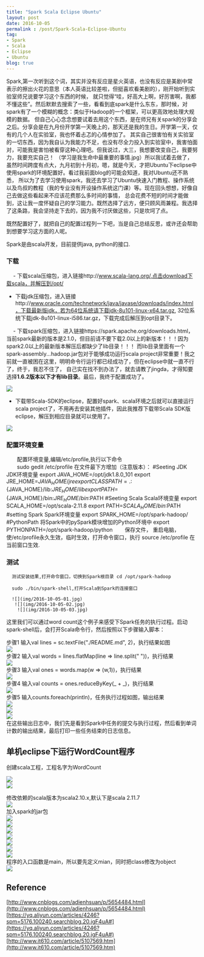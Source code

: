 ```yaml
---
title: "Spark Scala Eclipse Ubuntu"
layout: post
date: 2016-10-05
permalink : /post/Spark-Scala-Eclipse-Ubuntu
tag:
- Spark 
- Scala 
- Eclipse 
- Ubuntu
blog: true
---  
```


Spark,第一次听到这个词，其实并没有反应是星火英语，也没有反应是美剧中常表示的擦出火花的意思（本人英语比较差啦，但挺喜欢看美剧的），刚开始听到实验室师兄说要学习这个东西的时候，
就只觉得“哇，好高大上啊，好厉害啊，我都不懂这些”。然后默默去搜索了一些，看看到底spark是什么东东，那时候，对spark有了一个模糊的概念：类似于Hadoop的一个框架，可以更高效地处理大规模的数据。
但自己心心念念想要试着去用这个东西，是在师兄有关spark的分享会之后。分享会是在九月份开学第一天晚上的，那天还是我的生日。开学第一天，仅有的几个人在实验室，我也怀着忐忑的心情参加了。
其实自己很害怕有关实验室的一切东西，因为我自认为我能力不足，也没有尽全力投入到实验室中，我害怕面对，可能我是害怕被看穿这种心理吧。但我说过，大三，我想要改变自己，我要努力，我要充实自己！
（学习是我生命中最重要的事情.jpg）所以我试着去做了，虽然时间跨度有点大，九月初到十月初，嗯，就是今天，才把Ubuntu下eclipse中使用spark的环境配置好。看过我前面blog的可能会知道，我对Ubuntu还不熟悉，
所以为了去学习使用spark，我还去学习了Ubuntu快速入门教程、操作系统以及鸟叔的教程（我的专业没有开设操作系统这门课）等。现在回头想想，好像自己去做这些看起来不应该花费那么多时间的事情，
总会花费不短的时间才能做到，这让我一度怀疑自己的学习能力。既然选择了远方，便只顾风雨兼程。我选择了这条路，我会坚持走下去的，因为我不讨厌做这些，只是坎坷了点。      

既然配置好了，就把自己的配置过程列一下吧，当是自己总结反思，或许还会帮助到想要学习这方面的人呢。      

Spark是由scala开发，目前提供java, python的接口.      

### 下载             
　 - 下载scala压缩包，进入链接http://www.scala-lang.org/,点击download下载scala，并解压到/opt/  
    
   - 下载jdk压缩包，进入链接http://www.oracle.com/technetwork/java/javase/downloads/index.html，下载最新版jdk，若为64位系统请下载jdk-8u101-linux-x64.tar.gz,
   32位系统下载jdk-8u101-linux-i586.tar.gz，下载完成后解压到opt目录下。           
   
　 - 下载spark压缩包，进入链接https://spark.apache.org/downloads.html，当前spark最新的版本是2.1.0，但目前请不要下载2.0以上的新版本！！！因为spark2.0以上的最新版本解压后都缺少了lib目录！！！
  而lib目录里面有一个spark-assembly...hadoop.jar包对于能够成功运行scala project非常重要！我之前就一直被困在这里，明明命令行运行都已经成功了，但在eclipse中就一直不行了，终于，我忍不住了，
  自己实在找不到办法了，就去请教了jingda，才得知要选择**1.6.2版本以下才有lib目录**。最后，我终于配置成功了。   
  
 ![](img/2016-10-05-0.jpg)    
 
 - 下载带Scala-SDK的eclipse，配置好spark、scala环境之后就可以直接运行scala project了，不用再去安装其他插件，因此我推荐下载带Scala SDK版eclipse，解压到相应目录就可以使用了。          
 
 ![](img/2016-10-05-1.jpg)    

### 配置环境变量
　　配置环境变量,编辑/etc/profile,执行以下命令     
　　sudo gedit /etc/profile
       在文件最下方增加（注意版本）：
          #Seeting JDK JDK环境变量
            export JAVA_HOME=/opt/jdk1.8.0_101
            export JRE_HOME=${JAVA_HOME}/jre
            export CLASSPATH=.:${JAVA_HOME}/lib:${JRE_HOME}/lib
            export PATH=${JAVA_HOME}/bin:${JRE_HOME}/bin:$PATH 
          #Seeting Scala Scala环境变量
            export SCALA_HOME=/opt/scala-2.11.8
            export PATH=${SCALA_HOME}/bin:$PATH
          #setting Spark Spark环境变量
            export SPARK_HOME=/opt/spark-hadoop/
          #PythonPath 将Spark中的pySpark模块增加的Python环境中
            export PYTHONPATH=/opt/spark-hadoop/python
　　保存文件， 重启电脑，使/etc/profile永久生效，临时生效，打开命令窗口，执行 source /etc/profile  在当前窗口生效.

### 测试
      测试安装结果,打开命令窗口，切换到Spark根目录 cd /opt/spark-hadoop    
     
      sudo ./bin/spark-shell,打开Scala到Spark的连接窗口                
      
      ![](img/2016-10-05-01.jpg)    
       ![](img/2016-10-05-02.jpg)    
        ![](img/2016-10-05-03.jpg)   
        
这里我们可以通过word count这个例子来感受下Spark任务的执行过程。启动spark-shell后，会打开Scala命令行，然后按照以下步骤输入脚本：

步骤1   输入val lines = sc.textFile("./README.md", 2)，执行结果如图     
![](img/2016-10-05-a.jpg)     
步骤2   输入val words = lines.flatMap(line => line.split(" "))，执行结果             
 ![](img/2016-10-05-b.jpg)           
步骤3   输入val ones = words.map(w => (w,1))，执行结果                            
 ![](img/2016-10-05-c.jpg)            
步骤4   输入val counts = ones.reduceByKey(_ + _)，执行结果     
![](img/2016-10-05-d.jpg)             
步骤5   输入counts.foreach(println)，任务执行过程如图，输出结果          
![](img/2016-10-05-e.jpg)              
![](img/2016-10-05-f.jpg)                     
![](img/2016-10-05-g.jpg)                       
在这些输出日志中，我们先是看到Spark中任务的提交与执行过程，然后看到单词计数的输出结果，最后打印一些任务结束的日志信息。   

## 单机eclipse下运行WordCount程序   
创建scala工程，工程名字为WordCount     

![](img/2016-10-05-2.jpg)  
![](img/2016-10-05-3.jpg)   

修改依赖的scala版本为scala2.10.x,默认下是scala 2.11.7   
![](img/2016-10-05-4.jpg)   
加入spark的jar包    
![](img/2016-10-05-5.jpg)      
![](img/2016-10-05-6.jpg)    
![](img/2016-10-05-7.jpg)   
![](img/2016-10-05-8.jpg)  
![](img/2016-10-05-class.jpg)     
![](img/2016-10-05-9.jpg)       
![](img/2016-10-05-10.jpg)  
程序的入口函数是main，所以要先定义mian，同时把class修改为object    
![](img/2016-10-05-11.jpg)        

## Reference    
[http://www.cnblogs.com/adienhsuan/p/5654484.html](http://www.cnblogs.com/adienhsuan/p/5654484.html)               
[https://yq.aliyun.com/articles/4246?spm=5176.100240.searchblog.20.jgF4uA#](https://yq.aliyun.com/articles/4246?spm=5176.100240.searchblog.20.jgF4uA#)           
[http://www.it610.com/article/5107569.htm](http://www.it610.com/article/5107569.htm)      


